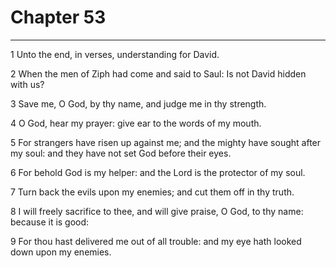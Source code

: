 # Chapter 53

***

1 Unto the end, in verses, understanding for David.

2 When the men of Ziph had come and said to Saul: Is not David hidden with us?

3 Save me, O God, by thy name, and judge me in thy strength.

4 O God, hear my prayer: give ear to the words of my mouth.

5 For strangers have risen up against me; and the mighty have sought after my soul: and they have not set God before their eyes.

6 For behold God is my helper: and the Lord is the protector of my soul.

7 Turn back the evils upon my enemies; and cut them off in thy truth.

8 I will freely sacrifice to thee, and will give praise, O God, to thy name: because it is good:

9 For thou hast delivered me out of all trouble: and my eye hath looked down upon my enemies.

